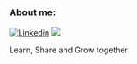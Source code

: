 ### About me:
[![Linkedin](https://img.shields.io/badge/Linkedin-000000?style=flat-square&logo=Linkedin&logoColor=white)](www.linkedin.com/in/hakhyeon-song-ramos)
<a href="https://velog.io/@songs4805"><img src="https://img.shields.io/badge/Blog-11B48A?style=flat-square&logo=Vimeo&logoColor=white&link=https://velog.io/@songs4805"/></a>

Learn, Share and Grow together
